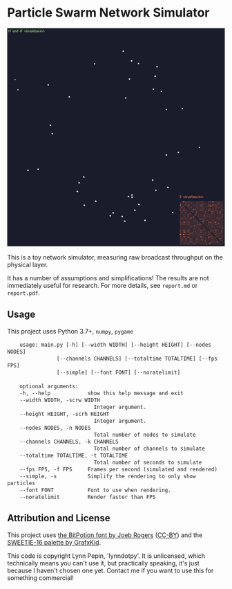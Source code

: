 # Particle Swarm Network Simulator

![example.gif](example.gif)

This is a toy network simulator, measuring raw broadcast throughput on the physical layer.

It has a number of assumptions and simplifications! The results are not immediately useful for research. For more details, see `report.md` or `report.pdf`.

## Usage

This project uses Python 3.7+, `numpy`, `pygame`

```
    usage: main.py [-h] [--width WIDTH] [--height HEIGHT] [--nodes NODES]
                [--channels CHANNELS] [--totaltime TOTALTIME] [--fps FPS]
                [--simple] [--font FONT] [--noratelimit]

    optional arguments:
    -h, --help            show this help message and exit
    --width WIDTH, -scrw WIDTH
                            Integer argument.
    --height HEIGHT, -scrh HEIGHT
                            Integer argument.
    --nodes NODES, -n NODES
                            Total number of nodes to simulate
    --channels CHANNELS, -k CHANNELS
                            Total number of channels to simulate
    --totaltime TOTALTIME, -t TOTALTIME
                            Total number of seconds to simulate
    --fps FPS, -f FPS     Frames per second (simulated and rendered)
    --simple, -s          Simplify the rendering to only show particles
    --font FONT           Font to use when rendering.
    --noratelimit         Render faster than FPS
```

## Attribution and License

This project uses [the BitPotion font by Joeb Rogers](https://joebrogers.itch.io/bitpotion) ([CC-BY](https://creativecommons.org/licenses/by/4.0/)) and the [SWEETIE-16 palette by GrafxKid](https://lospec.com/palette-list/sweetie-16).

This code is copyright Lynn Pepin, 'lynndotpy'. It is unlicensed, which technically means you can't use it, but practically speaking, it's just because I haven't chosen one yet. Contact me if you want to use this for something commercial!